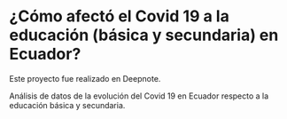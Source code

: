 # ¿Cómo afectó el Covid 19 a la educación (básica y secundaria) en Ecuador?

Este proyecto fue realizado en Deepnote.

Análisis de datos de la evolución del Covid 19 en Ecuador respecto a la educación básica y secundaria.

